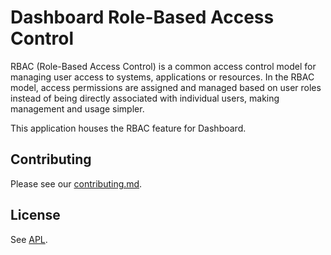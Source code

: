 # Dashboard Role-Based Access Control

RBAC (Role-Based Access Control) is a common access control model for managing user access to systems, applications or resources.
In the RBAC model, access permissions are assigned and managed based on user roles instead of being directly associated with individual users,
making management and usage simpler.

This application houses the RBAC feature for Dashboard.

## Contributing

Please see our [contributing.md](../../CONTRIBUTING.md).

## License

See [APL](../../APL.txt).
